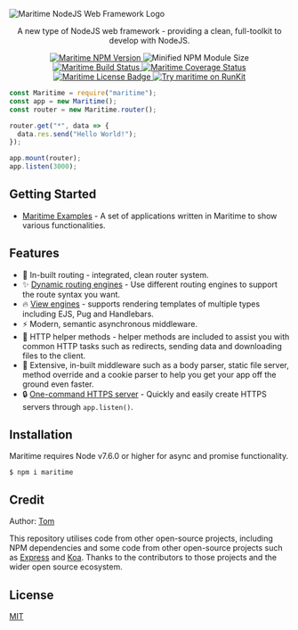 ![Maritime NodeJS Web Framework Logo](https://i.imgur.com/psmyh0O.png)

<div align="center" style="text-align: center;">
  <p>A new type of NodeJS web framework - providing a clean, full-toolkit to develop with NodeJS. <a href="./docs/why-use-maritime.md>Learn why you should start using Maritime today."</a></p>
  
  <a href="https://npmjs.org/package/maritime">
    <img alt="Maritime NPM Version" src="https://img.shields.io/npm/v/maritime?color=blue">
  </a>
  <img alt="Minified NPM Module Size" src="https://img.shields.io/bundlephobia/minzip/maritime">
  <a href="https://travis-ci.org/T0MGithub/maritime">
    <img alt="Maritime Build Status" src="https://travis-ci.org/T0MGithub/maritime.svg?branch=master">
  </a>
  <a href="https://coveralls.io/github/T0MGithub/maritime?branch=master">
    <img alt="Maritime Coverage Status" src="https://coveralls.io/repos/github/T0MGithub/maritime/badge.svg?branch=master&service=github">
  </a>
  <a href="./LICENSE">
    <img alt="Maritime License Badge" src="https://img.shields.io/badge/license-MIT-blue">
  </a>
  <a href="https://npm.runkit.com/maritime">
    <img alt="Try maritime on RunKit" src="https://img.shields.io/badge/try%20on%20runkit-maritime-brightgreen">
  </a>
</div>

```js
const Maritime = require("maritime");
const app = new Maritime();
const router = new Maritime.router();

router.get("*", data => {
  data.res.send("Hello World!");
});

app.mount(router);
app.listen(3000);
```

## Getting Started

- [Maritime Examples](https://github.com/t0mgithub/maritime-examples) - A set of applications written in Maritime to show various functionalities.

## Features

- 🚌 In-built routing - integrated, clean router system.
- ✨ [Dynamic routing engines](./docs/routing-engines.md) - Use different routing engines to support the route syntax you want.
- 🔥 [View engines](./docs/view-engines.md) - supports rendering templates of multiple types including EJS, Pug and Handlebars.
- ⚡️ Modern, semantic asynchronous middleware.
- 🔧 HTTP helper methods - helper methods are included to assist you with common HTTP tasks such as redirects, sending data and downloading files to the client.
- 📕 Extensive, in-built middleware such as a body parser, static file server, method override and a cookie parser to help you get your app off the ground even faster.
- 🔒 [One-command HTTPS server](./docs/https-secure-server.md) - Quickly and easily create HTTPS servers through `app.listen()`.

## Installation

Maritime requires Node v7.6.0 or higher for async and promise functionality.

```
$ npm i maritime
```

## Credit

Author: [Tom](https://github.com/t0mgithub)

This repository utilises code from other open-source projects, including NPM dependencies and some code from other open-source projects such as [Express](https://github.com/expressjs/express) and [Koa](https://github.com/koajs/koa). Thanks to the contributors to those projects and the wider open source ecosystem.

## License

[MIT](LICENSE)
